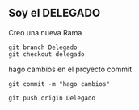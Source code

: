 ## Soy el DELEGADO

Creo una nueva Rama
    
    git branch Delegado
    git checkout delegado

hago cambios en el proyecto
    commit
    
    git commit -m "hago cambios"

    git push origin Delegado


